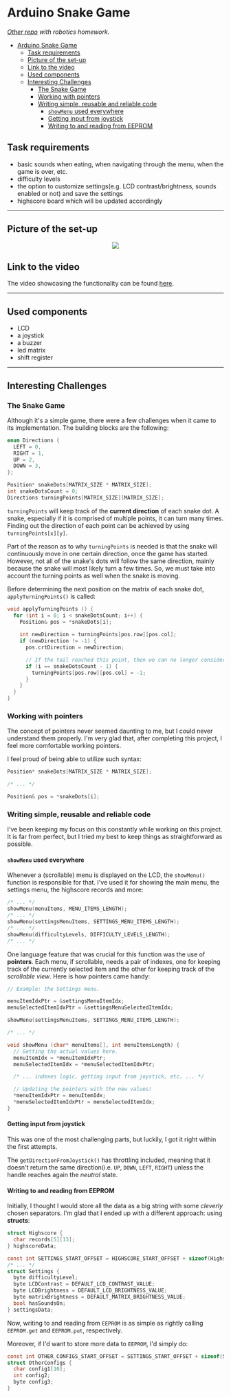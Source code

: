 # Arduino Snake Game

*[Other repo](https://github.com/Andrei0872/IntroductionToRobotics) with robotics homework*.

- [Arduino Snake Game](#arduino-snake-game)
  - [Task requirements](#task-requirements)
  - [Picture of the set-up](#picture-of-the-set-up)
  - [Link to the video](#link-to-the-video)
  - [Used components](#used-components)
  - [Interesting Challenges](#interesting-challenges)
    - [The Snake Game](#the-snake-game)
    - [Working with pointers](#working-with-pointers)
    - [Writing simple, reusable and reliable code](#writing-simple-reusable-and-reliable-code)
      - [`showMenu` used everywhere](#showmenu-used-everywhere)
      - [Getting input from joystick](#getting-input-from-joystick)
      - [Writing to and reading from EEPROM](#writing-to-and-reading-from-eeprom)

## Task requirements

* basic sounds when eating, when navigating through the menu, when the game is over, etc.
* difficulty levels
* the option to customize settings(e.g. LCD contrast/brightness, sounds enabled or not) and save the settings
* highscore board which will be updated accordingly

---

## Picture of the set-up

<div style="text-align: center;">
  <img src="./assets/matrice.jpg">
</div>

## Link to the video

The video showcasing the functionality can be found [here](https://youtu.be/osQ7XLqH9wk).

---

## Used components

* LCD
* a joystick
* a buzzer
* led matrix
* shift register

---

## Interesting Challenges

### The Snake Game

Although it's a simple game, there were a few challenges when it came to its implementation. The building blocks are the following:

```c
enum Directions {
  LEFT = 0,
  RIGHT = 1,
  UP = 2,
  DOWN = 3,
};

Position* snakeDots[MATRIX_SIZE * MATRIX_SIZE];
int snakeDotsCount = 0;
Directions turningPoints[MATRIX_SIZE][MATRIX_SIZE];
```

`turningPoints` will keep track of the **current direction** of each snake dot. A snake, especially if it is comprised of multiple points, it can turn many times. Finding out the direction of each point can be achieved by using `turningPoints[x][y]`.

Part of the reason as to why `turningPoints` is needed is that the snake will continuously move in one certain direction, once the game has started. However, not all of the snake's dots will follow the same direction, mainly because the snake will most likely turn a few times. So, we must take into account the turning points as well when the snake is moving.

Before determining the next position on the matrix of each snake dot, `applyTurningPoints()` is called:

```c
void applyTurningPoints () {
  for (int i = 0; i < snakeDotsCount; i++) {
    Position& pos = *snakeDots[i];
    
    int newDirection = turningPoints[pos.row][pos.col];
    if (newDirection != -1) {
      pos.crtDirection = newDirection;

      // If the tail reached this point, then we can no longer consider this turning point.
      if (i == snakeDotsCount - 1) {
        turningPoints[pos.row][pos.col] = -1;
      }
    }
  }
}
```

### Working with pointers

The concept of pointers never seemed daunting to me, but I could never understand them properly. I'm very glad that, after completing this project, I feel more comfortable working pointers.

I feel proud of being able to utilize such syntax:

```c
Position* snakeDots[MATRIX_SIZE * MATRIX_SIZE];

/* ... */

Position& pos = *snakeDots[i];
```

### Writing simple, reusable and reliable code

I've been keeping my focus on this constantly while working on this project. It is far from perfect, but I tried my best to keep things as straightforward as possible.

#### `showMenu` used everywhere

Whenever a (scrollable) menu is displayed on the LCD, the `showMenu()` function is responsible for that. I've used it for showing the main menu, the settings menu, the highscore records and more:

```c
/* ... */
showMenu(menuItems, MENU_ITEMS_LENGTH);
/* ... */
showMenu(settingsMenuItems, SETTINGS_MENU_ITEMS_LENGTH);
/* ... */
showMenu(difficultyLevels, DIFFICULTY_LEVELS_LENGTH); 
/* ... */
```

One language feature that was crucial for this function was the use of **pointers**. Each menu, if scrollable, needs a pair of indexes, one for keeping track of the currently selected item and the other for keeping track of the *scrollable view*. Here is how pointers came handy:

```c
// Example: the Settings menu.

menuItemIdxPtr = &settingsMenuItemIdx;
menuSelectedItemIdxPtr = &settingsMenuSelectedItemIdx;

showMenu(settingsMenuItems, SETTINGS_MENU_ITEMS_LENGTH);

/* ... */

void showMenu (char* menuItems[], int menuItemsLength) {
  // Getting the actual values here.
  menuItemIdx = *menuItemIdxPtr;
  menuSelectedItemIdx = *menuSelectedItemIdxPtr;

  /* ... indexes logic, getting input from joystick, etc. ... */

  // Updating the pointers with the new values!
  *menuItemIdxPtr = menuItemIdx;
  *menuSelectedItemIdxPtr = menuSelectedItemIdx;
}
```

#### Getting input from joystick

This was one of the most challenging parts, but luckily, I got it right within the first attempts.

The `getDirectionFromJoystick()` has throttling included, meaning that it doesn't return the same direction(i.e. `UP`, `DOWN`, `LEFT`, `RIGHT`) unless the handle reaches again the *neutral* state.

#### Writing to and reading from EEPROM

Initially, I thought I would store all the data as a big string with some *cleverly* chosen separators. I'm glad that I ended up with a different approach: using **structs**:

```c
struct Highscore {
  char records[5][13];
} highscoreData;

const int SETTINGS_START_OFFSET = HIGHSCORE_START_OFFSET + sizeof(Highscore);
/* ... */
struct Settings {
  byte difficultyLevel;
  byte LCDContrast = DEFAULT_LCD_CONTRAST_VALUE;
  byte LCDBrightness = DEFAULT_LCD_BRIGHTNESS_VALUE;
  byte matrixBrightness = DEFAULT_MATRIX_BRIGHTNESS_VALUE;
  bool hasSoundsOn;
} settingsData;
```

Now, writing to and reading from `EEPROM` is as simple as rightly calling `EEPROM.get` and `EEPROM.put`, respectively.

Moreover, if I'd want to store more data to `EEPROM`, I'd simply do:

```c
const int OTHER_CONFIGS_START_OFFSET = SETTINGS_START_OFFSET + sizeof(Settings);
struct OtherConfigs {
  char config1[10];
  int config2;
  byte config3;
}
```